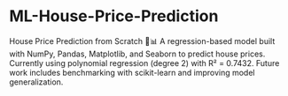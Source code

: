 # ML-House-Price-Prediction
House Price Prediction from Scratch 🏡📊 A regression-based model built with NumPy, Pandas, Matplotlib, and Seaborn to predict house prices. Currently using polynomial regression (degree 2) with R² = 0.7432. Future work includes benchmarking with scikit-learn and improving model generalization.

